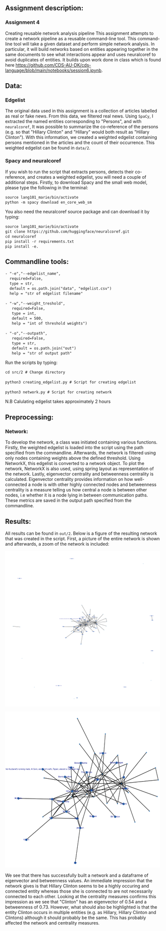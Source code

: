 ## Assignment description: 
### Assignment 4
Creating reusable network analysis pipeline
This assignment attempts to create a network pipeline as a reusable command-line tool. This command-line tool will take a given dataset and perform simple network analysis. In particular, it will build networks based on entities appearing together in the same documents to see what interactions appear and uses neuralcoref to avoid duplicates of entities. It builds upon work done in class which is found here https://github.com/CDS-AU-DK/cds-language/blob/main/notebooks/session6.ipynb. 

## Data:

### Edgelist
The original data used in this assignment is a collection of articles labelled as real or fake news. From this data, we filtered real news. Using ```SpaCy```, I extracted the named entities corresponding to "Persons", and with ```neuralcoref```, It was possible to summarize the co-reference of the persons (e.g. so that "Hillary Clinton" and "Hillary" would both result as "Hillary Clinton"). With this information, we created a weighted edgelist containing persons mentioned in the articles and the count of their occurrence. This weighted edgelist can be found in ```data/2```.

### Spacy and neuralcoref

If you wish to run the script that extracts persons, detects their co-reference, and creates a weighted edgelist,  you will need a couple of additional steps. Firstly, to download Spacy and the small web model, please type the following in the terminal:

```
source lang101_marie/bin/activate
python -m spacy download en_core_web_sm
```

You also need the neuralcoref source package and can download it by typing: 
```
source lang101_marie/bin/activate
git clone https://github.com/huggingface/neuralcoref.git
cd neuralcoref
pip install -r requirements.txt
pip install -e.

```

## Commandline tools:
```
- "-e","--edgelist_name",
  required=False, 
  type = str, 
  default = os.path.join("data", "edgelist.csv")
  help = "str of edgelist filename"
    
- "-w","--weight_treshold", 
   required=False, 
   type = int, 
   default = 500, 
   help = "int of threshold weights")
    
- "-o","--outpath", 
   required=False,
   type = str, 
   default = os.path.join("out")
   help = "str of output path"
```
Run the scripts by typing:

```
cd src/2 # Change directory

python3 creating_edgelist.py # Script for creating edgelist

python3 network.py # Script for creating network

```

N.B Calulating edgelist takes approximately 2 hours

## Preprocessing:

### Network:
To develop the network, a class was initiated containing various functions. Firstly, the weighted edgelist is loaded into the script using the path specified from the commandline. Afterwards, the network is filtered using only nodes containing weights above the defined threshold. Using NetworkX, this edgelist is converted to a network object. To plot the network, NetworkX is also used, using spring layout as representation of the network. Lastly, eigenvector centrality and betweenness centrality is calculated. Eigenvector centrality provides information on how well-connected a node is with other highly connected nodes and betweenness centrality is a measure telling us how central a node is between other nodes, i.e whether it is a node lying in between communication paths. These metrics are saved in the output path specified from the commandline.

## Results:

All results can be found in ```out/2```.
Below is a figure of the resulting network that was created in the script. First, a picture of the entire network is shown and afterwards, a zoom of the network is included:

<p align="left">
  <a href="https://github.com/marmor97/cds-language-exam">
    <img src="../../out/2/network.png" alt="Logo" width="500" height="500">
  </a>
    
<p align="left">
  <a href="https://github.com/marmor97/cds-language-exam">
    <img src="../../out/2/network_zoom.png" alt="Logo" width="500" height="500">
  </a>   

We see that there has successfully built a network and a dataframe of eigenvector and betweenness values. An immediate impression that the network gives is that Hillary Clinton seems to be a highly occuring and connected entity whereas those she is connected to are not necessarily connected to each other. Looking at the centrality measures confirms this impression as we see that "Clinton" has an eigenvector of 0.54 and a betweenness of 0.73. However, what should also be highlighted is that the entity Clinton occurs in multiple entities (e.g. as Hillary, Hillary Clinton and Clintons) although it should probably be the same. This has probably affected the network and centrality measures.  

       
